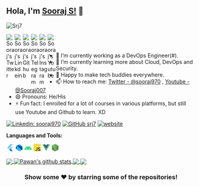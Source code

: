 ## Hola, I'm [Sooraj S!](http://srj7.github.io/) 👋

<p align="left"> <img src="https://komarev.com/ghpvc/?username=srj7&label=Views&color=blue&style=plastic" alt="Srj7" /> </p>

<a href="https://twitter.com/sooraj7">
  <img align="left" alt="Sooraj's Twitter" width="22px" src="https://cdn.jsdelivr.net/npm/simple-icons@v3/icons/twitter.svg" />
</a>
<a href="https://linkedin.com/in/sooraj007">
  <img align="left" alt="Sooraj's Linkdein" width="22px" src="https://cdn.jsdelivr.net/npm/simple-icons@v3/icons/linkedin.svg" />
</a>
<a href="https://github.com/srj7">
  <img align="left" alt="Sooraj's Github" width="22px" src="https://cdn.jsdelivr.net/npm/simple-icons@v3/icons/github.svg" />
</a>
<a href="https://t.me/martinoleo">
  <img align="left" alt="Sooraj's Telegram" width="22px" src="https://cdn.jsdelivr.net/npm/simple-icons@v3/icons/telegram.svg" />
</a>
<a href="https://www.instagram.com/the.peaceful.hunter/">
  <img align="left" alt="Sooraj's Instagram" width="22px" src="https://cdn.jsdelivr.net/npm/simple-icons@v3/icons/instagram.svg" />
</a>
<a href="https://www.youtube.com/c/SoorajS007/">
  <img align="left" alt="Sooraj's Youtube" width="22px" src="https://cdn.jsdelivr.net/npm/simple-icons@v3/icons/youtube.svg" />
</a>

<br/>
<br/>



- 🔭 I’m currently working as a DevOps Engineer(#).
- 🌱 I’m currently learning more about Cloud, DevOps and Security.
- 💬 Happy to make tech buddies everywhere.
- 📫 How to reach me: [Twitter - @sooraj970](https://twitter.com/sooraj970) , [Youtube - @Sooraj007](https://youtube.com/SoorajS007)
- 😄 Pronouns: He/His
- ⚡ Fun fact: I enrolled for a lot of courses in various platforms, but still use Youtube and Github to learn. XD

[![Linkedin: sooraj970](https://img.shields.io/badge/-sooraj970-blue?style=flat-square&logo=Linkedin&logoColor=white&link=https://www.linkedin.com/in/sooraj970/)](https://www.linkedin.com/in/sooraj007/)
[![GitHub srj7](https://img.shields.io/github/followers/srj7?label=follow&style=social)](https://github.com/srj7)
[![website](https://img.shields.io/badge/PortfolioWebsite-srj7.github.io-2648ff?style=flat-square&logo=google-chrome)](https://srj7.github.io/)


**Languages and Tools:**  

<code><img height="20" src="https://raw.githubusercontent.com/github/explore/80688e429a7d4ef2fca1e82350fe8e3517d3494d/topics/flutter/flutter.png"></code>
<code><img height="20" src="https://raw.githubusercontent.com/github/explore/80688e429a7d4ef2fca1e82350fe8e3517d3494d/topics/dart/dart.png"></code>
<code><img height="20" src="https://raw.githubusercontent.com/github/explore/80688e429a7d4ef2fca1e82350fe8e3517d3494d/topics/android/android.png"></code>
<code><img height="20" src="https://raw.githubusercontent.com/github/explore/80688e429a7d4ef2fca1e82350fe8e3517d3494d/topics/javascript/javascript.png"></code>
<code><img height="20" src="https://raw.githubusercontent.com/github/explore/80688e429a7d4ef2fca1e82350fe8e3517d3494d/topics/vue/vue.png"></code>
<code><img height="20" src="https://raw.githubusercontent.com/github/explore/80688e429a7d4ef2fca1e82350fe8e3517d3494d/topics/nodejs/nodejs.png"></code>    

<a href="https://github.com/srj7">
  <img align="center" src="https://github-readme-stats.vercel.app/api/top-langs/?username=srj7&theme=light&hide_langs_below=1" />
</a>
<a href="https://github.com/srj7">
 <img align="center" src="https://github-readme-stats.vercel.app/api?username=srj7&show_icons=true&theme=light&line_height=27" alt="Pawan's github stats"/>
</a>
<a href="https://github.com/srj7/Binary-Squirrel-Website-PWA">
  <img align="center" src="https://www.binarysquirrel.cf/" />

</a>
<a href="https://github.com/srj7/VelocityX">
 <img align="center" src="https://github-readme-stats.vercel.app/api/pin/?username=srj7&repo=VelocityX&theme=light" />
</a>

<div align="center">

### Show some ❤️ by starring some of the repositories!

</div>


